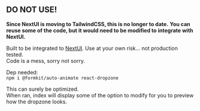 ## DO NOT USE!
**Since NextUI is moving to TailwindCSS, this is no longer to date.**
**You can reuse some of the code, but it would need to be modified to integrate with NextUI.**

Built to be integrated to [NextUI](https://nextui.org).
Use at your own risk... not production tested.  
Code is a mess, sorry not sorry.

Dep needed:  
``npm i @formkit/auto-animate react-dropzone``

This can surely be optimized.  
When ran, index will display some of the option to modify for you to preview how the dropzone looks.

